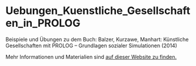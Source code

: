 # Uebungen_Kuenstliche_Gesellschaften_in_PROLOG
 Beispiele und Übungen zu dem Buch: Balzer, Kurzawe, Manhart: Künstliche Gesellschaften mit PROLOG – Grundlagen sozialer Simulationen (2014)
 
Mehr Informationen und Materialien sind [auf dieser Website zu finden.](https://www.kuenstliche-gesellschaften.de/)

